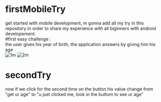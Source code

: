 # firstMobileTry
get started with mobile development, m gonna add all my try in this repository in order to share my experience with all biginners with android developement.
<br>
#first easy challenge :
<br>
the user gives his year of birth, the application answers by giving him his age 
<br>
![1m](https://user-images.githubusercontent.com/22420836/33219622-a96e1e4e-d143-11e7-800c-0441e7c0805a.png)
![2m](https://user-images.githubusercontent.com/22420836/33219624-ad40bb58-d143-11e7-81af-612ba0914144.png)

# secondTry

now if we click for the second time on the button his value change from "get ur age" to "u just clicked me, look in the buttom to see ur age"

